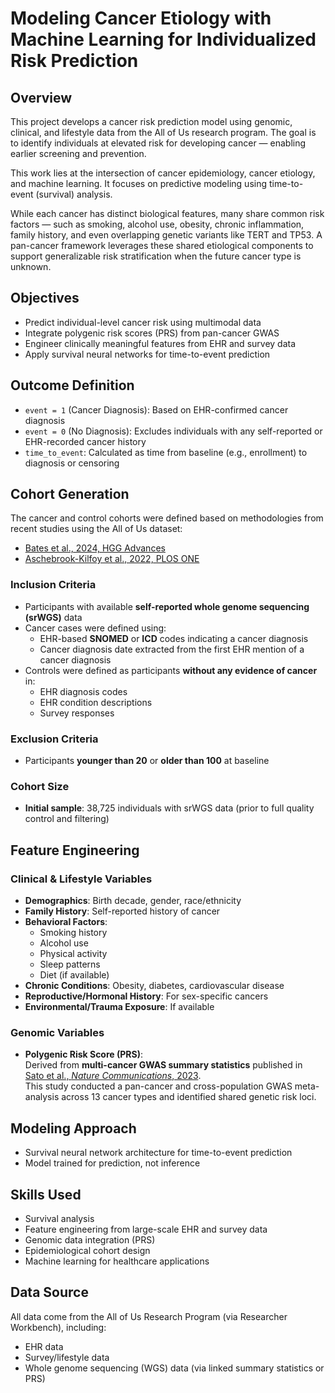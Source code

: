 # Modeling Cancer Etiology with Machine Learning for Individualized Risk Prediction

## Overview

This project develops a cancer risk prediction model using genomic, clinical, and lifestyle data from the All of Us research program. The goal is to identify individuals at elevated risk for developing cancer — enabling earlier screening and prevention.

This work lies at the intersection of cancer epidemiology, cancer etiology, and machine learning. It focuses on predictive modeling using time-to-event (survival) analysis.

While each cancer has distinct biological features, many share common risk factors — such as smoking, alcohol use, obesity, chronic inflammation, family history, and even overlapping genetic variants like TERT and TP53. A pan-cancer framework leverages these shared etiological components to support generalizable risk stratification when the future cancer type is unknown.

## Objectives

- Predict individual-level cancer risk using multimodal data
- Integrate polygenic risk scores (PRS) from pan-cancer GWAS
- Engineer clinically meaningful features from EHR and survey data
- Apply survival neural networks for time-to-event prediction

## Outcome Definition

- `event = 1` (Cancer Diagnosis): Based on EHR-confirmed cancer diagnosis
- `event = 0` (No Diagnosis): Excludes individuals with any self-reported or EHR-recorded cancer history
- `time_to_event`: Calculated as time from baseline (e.g., enrollment) to diagnosis or censoring

## Cohort Generation

The cancer and control cohorts were defined based on methodologies from recent studies using the All of Us dataset:

- [Bates et al., 2024, HGG Advances](https://www.cell.com/hgg-advances/fulltext/S2666-2477(25)00008-9#sec-2-5)
- [Aschebrook-Kilfoy et al., 2022, PLOS ONE](https://journals.plos.org/plosone/article?id=10.1371/journal.pone.0272522)

### Inclusion Criteria
- Participants with available **self-reported whole genome sequencing (srWGS)** data  
- Cancer cases were defined using:
  - EHR-based **SNOMED** or **ICD** codes indicating a cancer diagnosis  
  - Cancer diagnosis date extracted from the first EHR mention of a cancer diagnosis  
- Controls were defined as participants **without any evidence of cancer** in:
  - EHR diagnosis codes  
  - EHR condition descriptions  
  - Survey responses  

### Exclusion Criteria
- Participants **younger than 20** or **older than 100** at baseline  

### Cohort Size

- **Initial sample**: 38,725 individuals with srWGS data (prior to full quality control and filtering)

## Feature Engineering

### Clinical & Lifestyle Variables

- **Demographics**: Birth decade, gender, race/ethnicity
- **Family History**: Self-reported history of cancer
- **Behavioral Factors**:
  - Smoking history
  - Alcohol use
  - Physical activity
  - Sleep patterns
  - Diet (if available)
- **Chronic Conditions**: Obesity, diabetes, cardiovascular disease
- **Reproductive/Hormonal History**: For sex-specific cancers
- **Environmental/Trauma Exposure**: If available

### Genomic Variables

- **Polygenic Risk Score (PRS)**:  
  Derived from **multi-cancer GWAS summary statistics** published in  
  [Sato et al., *Nature Communications*, 2023](https://www.nature.com/articles/s41467-023-39136-7).  
  This study conducted a pan-cancer and cross-population GWAS meta-analysis across 13 cancer types and identified shared genetic risk loci.

## Modeling Approach

- Survival neural network architecture for time-to-event prediction
- Model trained for prediction, not inference

## Skills Used

- Survival analysis
- Feature engineering from large-scale EHR and survey data
- Genomic data integration (PRS)
- Epidemiological cohort design
- Machine learning for healthcare applications

## Data Source

All data come from the All of Us Research Program (via Researcher Workbench), including:

- EHR data
- Survey/lifestyle data
- Whole genome sequencing (WGS) data (via linked summary statistics or PRS)

